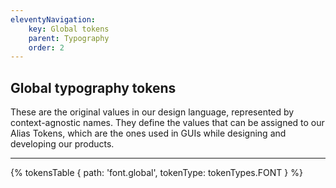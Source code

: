 ```yaml
---
eleventyNavigation:
    key: Global tokens
    parent: Typography
    order: 2
---
```


## Global typography tokens
These are the original values in our design language, represented by context-agnostic names. They define the values that can be assigned to our Alias Tokens, which are the ones used in GUIs while designing and developing our products.

---

{% tokensTable {
    path: 'font.global',
    tokenType: tokenTypes.FONT
} %}
